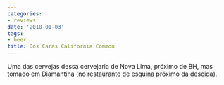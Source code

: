 ```yaml
---
categories:
- reviews
date: '2018-01-03'
tags:
- beer
title: Dos Caras California Common
---
```


Uma das cervejas dessa cervejaria de Nova Lima, próximo de BH, mas tomado em Diamantina (no restaurante de esquina próximo da descida).
